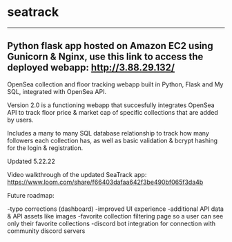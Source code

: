 # seatrack
------
Python flask app hosted on Amazon EC2 using Gunicorn & Nginx, use this link to access the deployed webapp: http://3.88.29.132/
-----

OpenSea collection and floor tracking webapp built in Python, Flask and My SQL, integrated with OpenSea API.

Version 2.0 is a functioning webapp that succesfully integrates OpenSea API to track floor price & market cap of specific collections that are added by users.

Includes a many to many SQL database relationship to track how many followers each collection has, as well as basic validation & bcrypt hashing for the login & registration.

Updated 5.22.22

Video walkthrough of the updated SeaTrack app: https://www.loom.com/share/f66403dafaa642f3be490bf065f3da4b

Future roadmap:

-typo corrections (dashboard)
-improved UI experience
-additional API data & API assets like images
-favorite collection filtering page so a user can see only their favorite collections
-discord bot integration for connection with community discord servers

